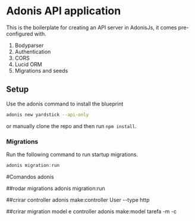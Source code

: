 # Adonis API application

This is the boilerplate for creating an API server in AdonisJs, it comes pre-configured with.

1. Bodyparser
2. Authentication
3. CORS
4. Lucid ORM
5. Migrations and seeds

## Setup

Use the adonis command to install the blueprint

```bash
adonis new yardstick --api-only
```

or manually clone the repo and then run `npm install`.


### Migrations

Run the following command to run startup migrations.

```js
adonis migration:run
```

#Comandos adonis

##rodar migrations
    adonis migration:run

##crirar controller
    adonis make:controller User --type http

##crirar migration model e controller
    adonis make:model tarefa -m -c
